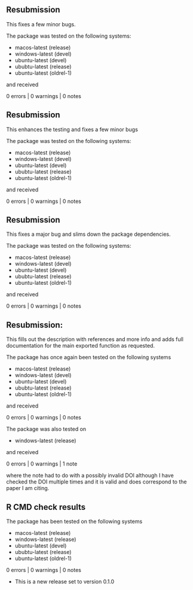## Resubmission

This fixes a few minor bugs.

The package was tested on the following systems:

* macos-latest (release)
* windows-latest (devel)
* ubuntu-latest (devel)
* ububtu-latest (release)
* ubuntu-latest (oldrel-1)

and received

0 errors | 0 warnings | 0 notes


## Resubmission

This enhances the testing and fixes a few minor bugs

The package was tested on the following systems:

* macos-latest (release)
* windows-latest (devel)
* ubuntu-latest (devel)
* ububtu-latest (release)
* ubuntu-latest (oldrel-1)

and received

0 errors | 0 warnings | 0 notes

## Resubmission

This fixes a major bug and slims down the package dependencies.

The package was tested on the following systems:

* macos-latest (release)
* windows-latest (devel)
* ubuntu-latest (devel)
* ububtu-latest (release)
* ubuntu-latest (oldrel-1)

and received

0 errors | 0 warnings | 0 notes

## Resubmission:

This fills out the description with references and more info and adds full documentation for the main exported function as requested.

The package has once again been tested on the following systems

* macos-latest (release)
* windows-latest (devel)
* ubuntu-latest (devel)
* ububtu-latest (release)
* ubuntu-latest (oldrel-1)

and received

0 errors | 0 warnings | 0 notes

The package was also tested on 

* windows-latest (release)

and received

0 errors | 0 warnings | 1 note

where the note had to do with a possibly invalid DOI although I have checked the DOI multiple times and it is valid and does correspond to the paper I am citing.

## R CMD check results

The package has been tested on the following systems

* macos-latest (release)
* windows-latest (release)
* ubuntu-latest (devel)
* ububtu-latest (release)
* ubuntu-latest (oldrel-1)

0 errors | 0 warnings | 0 notes

* This is a new release set to version 0.1.0
